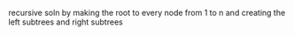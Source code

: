 recursive soln by making the root to every node from 1 to n and creating the left subtrees and right subtrees